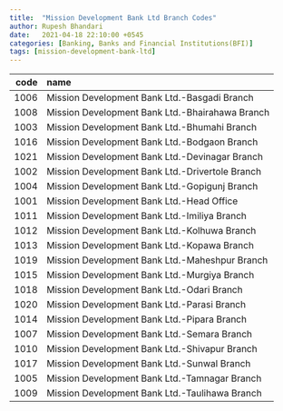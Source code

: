 ```yaml
---
title:  "Mission Development Bank Ltd Branch Codes"
author: Rupesh Bhandari
date:   2021-04-18 22:10:00 +0545
categories: [Banking, Banks and Financial Institutions(BFI)]
tags: [mission-development-bank-ltd]
---
```


|   code | name                                            |
|-------:|:------------------------------------------------|
|   1006 | Mission Development Bank Ltd.-Basgadi Branch    |
|   1008 | Mission Development Bank Ltd.-Bhairahawa Branch |
|   1003 | Mission Development Bank Ltd.-Bhumahi Branch    |
|   1016 | Mission Development Bank Ltd.-Bodgaon Branch    |
|   1021 | Mission Development Bank Ltd.-Devinagar Branch  |
|   1002 | Mission Development Bank Ltd.-Drivertole Branch |
|   1004 | Mission Development Bank Ltd.-Gopigunj Branch   |
|   1001 | Mission Development Bank Ltd.-Head Office       |
|   1011 | Mission Development Bank Ltd.-Imiliya Branch    |
|   1012 | Mission Development Bank Ltd.-Kolhuwa Branch    |
|   1013 | Mission Development Bank Ltd.-Kopawa Branch     |
|   1019 | Mission Development Bank Ltd.-Maheshpur Branch  |
|   1015 | Mission Development Bank Ltd.-Murgiya Branch    |
|   1018 | Mission Development Bank Ltd.-Odari Branch      |
|   1020 | Mission Development Bank Ltd.-Parasi Branch     |
|   1014 | Mission Development Bank Ltd.-Pipara Branch     |
|   1007 | Mission Development Bank Ltd.-Semara Branch     |
|   1010 | Mission Development Bank Ltd.-Shivapur Branch   |
|   1017 | Mission Development Bank Ltd.-Sunwal Branch     |
|   1005 | Mission Development Bank Ltd.-Tamnagar Branch   |
|   1009 | Mission Development Bank Ltd.-Taulihawa Branch  |